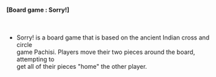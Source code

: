 **[Board game : Sorry!]** <br>
<br>
<br>
- Sorry! is a board game that is based on the ancient Indian cross and circle <br>
game Pachisi. Players move their two pieces around the board, attempting to <br>
get all of their pieces "home" the other player.



